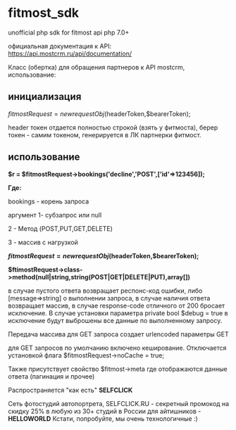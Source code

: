 # fitmost_sdk
unofficial php sdk for fitmost api
php 7.0+

официальная документация к API: https://api.mostcrm.ru/api/documentation/

Класс (обертка) для обращения партнеров к API mostcrm, использование:

## инициализация
$fitmostRequest = new requestObj($headerToken,$bearerToken);

header токен отдается полностью строкой (взять у фитмоста), берер токен - самим токеном, генерируется в ЛК партнерки фитмост.

## использование
**$r = $fitmostRequest->bookings('decline','POST',['id'=>123456]);**

**Где:**

  bookings - корень запроса
  
  аргумент 1- субзапрос или null
  
  2 - Метод (POST,PUT,GET,DELETE)
  
  3 - массив c нагрузкой 

**$fitmostRequest = new requestObj($headerToken,$bearerToken);**

**$ftimostRequest->class->method(null|string,string(POST|GET|DELETE|PUT),array[])**

в случае пустого ответа возвращает респонс-код ошибки, либо [message=>string] о выполнении запроса, в случае наличия ответа возвращает массив, в случае response-code отличного от 200 бросает исключение. В случае установки параметра private bool $debug = true в исключение будут выброшены все данные по выполненному запросу.

Передача массива для GET запроса создает urlencoded параметры GET

для GET запросов по умолчанию включено кеширование. Отключается установкой флага $fitmostRequest->noCache = true; 

Также присутствует свойство $fitmost->meta где отображаются данные ответа (пагинация и прочее)


Распространяется "как есть"
**SELFCLICK**

Сеть фотостудий автопортрета, SELFCLICK.RU - секретный промокод на скидку 25% в любую из 30+ студий в России для айтишников - **HELLOWORLD**
Кстати, попробуйте, мы очень технологичные :)
